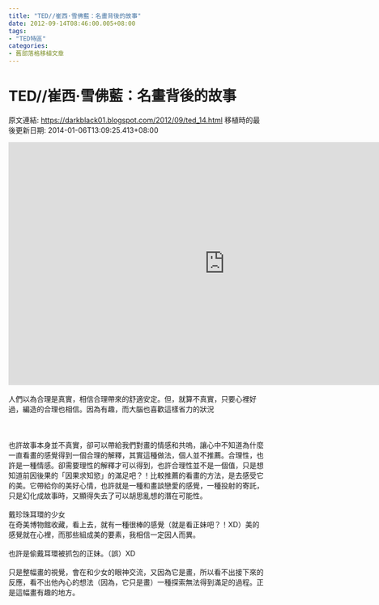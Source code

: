 ```yaml
---
title: "TED//崔西·雪佛藍：名畫背後的故事"
date: 2012-09-14T08:46:00.005+08:00
tags: 
- "TED特區"
categories:
- 舊部落格移植文章
---
```


# TED//崔西·雪佛藍：名畫背後的故事

原文連結: https://darkblack01.blogspot.com/2012/09/ted_14.html
移植時的最後更新日期: 2014-01-06T13:09:25.413+08:00

<iframe src="http://embed.ted.com/talks/lang/zh-tw/tracy_chevalier_finding_the_story_inside_the_painting.html" width="853" height="480" frameborder="0" scrolling="no" webkitAllowFullScreen mozallowfullscreen allowFullScreen></iframe><br /><br />人們以為合理是真實，相信合理帶來的舒適安定。但，就算不真實，只要心裡好過，編造的合理也相信。因為有趣，而大腦也喜歡這樣省力的狀況<br /><br /><a name='more'></a><br /><br />也許故事本身並不真實，卻可以帶給我們對畫的情感和共嗚，讓心中不知道為什麼一直看畫的感覺得到一個合理的解釋，其實這種做法，個人並不推薦。合理性，也許是一種情感。卻需要理性的解釋才可以得到，也許合理性並不是一個值，只是想知道前因後果的「因果求知慾」的滿足吧？！比較推薦的看畫的方法，是去感受它的美。它帶給你的美好心情，也許就是一種和畫談戀愛的感覺，一種投射的寄託，只是幻化成故事時，又顯得失去了可以胡思亂想的潛在可能性。<br /><div><br />戴珍珠耳環的少女<br />在奇美博物館收藏，看上去，就有一種很棒的感覺（就是看正妹吧？！XD）美的感覺就在心裡，而那些組成美的要素，我相信一定因人而異。<br /><br />也許是偷戴耳環被抓包的正妹。（誤）XD<br /><br />只是整幅畫的視覺，會在和少女的眼神交流，又因為它是畫，所以看不出接下來的反應，看不出他內心的想法（因為，它只是畫）一種探索無法得到滿足的過程。正是這幅畫有趣的地方。</div>
